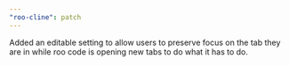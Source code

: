 ```yaml
---
"roo-cline": patch
---
```


Added an editable setting to allow users to preserve focus on the tab they are in while roo code is opening new tabs to do what it has to do.
